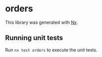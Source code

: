 # orders

This library was generated with [Nx](https://nx.dev).

## Running unit tests

Run `nx test orders` to execute the unit tests.
